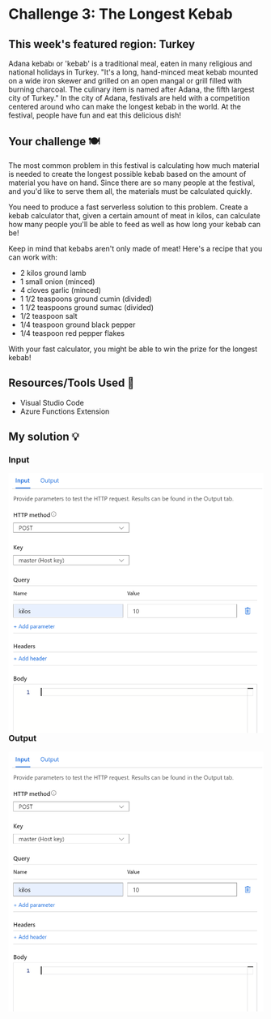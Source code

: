 # Challenge 3: The Longest Kebab

## This week's featured region: Turkey

Adana kebabı or 'kebab' is a traditional meal, eaten in many religious and national holidays in Turkey. "It's a long, hand-minced meat kebab mounted on a wide iron skewer and grilled on an open mangal or grill filled with burning charcoal. The culinary item is named after Adana, the fifth largest city of Turkey." In the city of Adana, festivals are held with a competition centered around who can make the longest kebab in the world. At the festival, people have fun and eat this delicious dish!

## Your challenge 🍽

The most common problem in this festival is calculating how much material is needed to create the longest possible kebab based on the amount of material you have on hand. Since there are so many people at the festival, and you'd like to serve them all, the materials must be calculated quickly.

You need to produce a fast serverless solution to this problem. Create a kebab calculator that, given a certain amount of meat in kilos, can calculate how many people you'll be able to feed as well as how long your kebab can be!

Keep in mind that kebabs aren't only made of meat! Here's a recipe that you can work with:

- 2 kilos ground lamb
- 1 small onion (minced)
- 4 cloves garlic (minced)
- 1 1/2 teaspoons ground cumin (divided)
- 1 1/2 teaspoons ground sumac (divided)
- 1/2 teaspoon salt
- 1/4 teaspoon ground black pepper
- 1/4 teaspoon red pepper flakes

With your fast calculator, you might be able to win the prize for the longest kebab!

## Resources/Tools Used 🚀
- Visual Studio Code
- Azure Functions Extension

## My solution 💡

### Input
<img
  src="photos/input.png"
  alt="Azure Function Input"
  style="float: left; margin-right: 90px;"
/>

### Output
<img
  src="photos/input.png"
  alt="Azure Function Input"
  style="float: left; margin-right: 90px;"
/>
